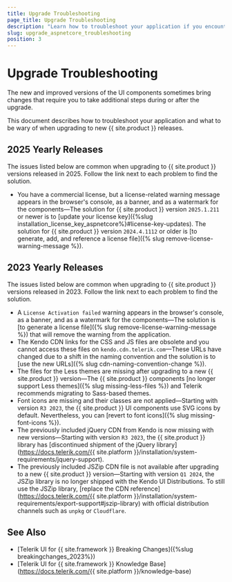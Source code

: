 ```yaml
---
title: Upgrade Troubleshooting
page_title: Upgrade Troubleshooting
description: "Learn how to troubleshoot your application if you encounter any issues when upgrading to new {{ site.product }} versions."
slug: upgrade_aspnetcore_troubleshooting
position: 3
---
```


# Upgrade Troubleshooting

The new and improved versions of the UI components sometimes bring changes that require you to take additional steps during or after the upgrade.

This document describes how to troubleshoot your application and what to be wary of when upgrading to new {{ site.product }} releases.

## 2025 Yearly Releases

The issues listed below are common when upgrading to {{ site.product }} versions released in 2025. Follow the link next to each problem to find the solution.

* You have a commercial license, but a license-related warning message appears in the browser's console, as a banner, and as a watermark for the components&mdash;The solution for {{ site.product }} version `2025.1.211` or newer is to [update your license key]({%slug installation_license_key_aspnetcore%}#license-key-updates). The solution for {{ site.product }} version `2024.4.1112` or older is [to generate, add, and reference a license file]({% slug remove-license-warning-message %}).

## 2023 Yearly Releases

The issues listed below are common when upgrading to {{ site.product }} versions released in 2023. Follow the link next to each problem to find the solution.

* A `License Activation failed` warning appears in the browser's console, as a banner, and as a watermark for the components—The solution is [to generate a license file]({% slug remove-license-warning-message %}) that will remove the warning from the application.
* The Kendo CDN links for the CSS and JS files are obsolete and you cannot access these files on `kendo.cdn.telerik.com`—These URLs have changed due to a shift in the naming convention and the solution is to [use the new URLs]({% slug cdn-naming-convention-change %}).
* The files for the Less themes are missing after upgrading to a new {{ site.product }} version&mdash;The {{ site.product }} components [no longer support Less themes]({% slug missing-less-files %}) and Telerik recommends migrating to Sass-based themes.
* Font icons are missing and their classes are not applied—Starting with version `R3 2023`, the {{ site.product }} UI components use SVG icons by default. Nevertheless, you can [revert to font icons]({% slug missing-font-icons %}).
* The previously included jQuery CDN from Kendo is now missing with new versions&mdash;Starting with version `R3 2023`, the {{ site.product }} library has [discontinued shipment of the jQuery library](https://docs.telerik.com/{{ site.platform }}/installation/system-requirements/jquery-support).
* The previously included JSZip CDN file is not available after upgrading to a new {{ site.product }} version&mdash;Starting with version `Q1 2024`, the JSZip library is no longer shipped with the Kendo UI Distributions. To still use the JSZip library, [replace the CDN reference](https://docs.telerik.com/{{ site.platform }}/installation/system-requirements/export-support#jszip-library) with official distribution channels such as `unpkg` or `Cloudflare`.

## See Also

* [Telerik UI for {{ site.framework }} Breaking Changes]({%slug breakingchanges_2023%})
* [Telerik UI for {{ site.framework }} Knowledge Base](https://docs.telerik.com/{{ site.platform }}/knowledge-base)